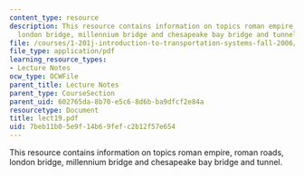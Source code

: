 ```yaml
---
content_type: resource
description: This resource contains information on topics roman empire, roman roads,
  london bridge, millennium bridge and chesapeake bay bridge and tunnel.
file: /courses/1-201j-introduction-to-transportation-systems-fall-2006/7beb11b05e9f14b69fefc2b12f57e654_lect19.pdf
file_type: application/pdf
learning_resource_types:
- Lecture Notes
ocw_type: OCWFile
parent_title: Lecture Notes
parent_type: CourseSection
parent_uid: 602765da-8b70-e5c6-8d6b-ba9dfcf2e84a
resourcetype: Document
title: lect19.pdf
uid: 7beb11b0-5e9f-14b6-9fef-c2b12f57e654
---
```

This resource contains information on topics roman empire, roman roads, london bridge, millennium bridge and chesapeake bay bridge and tunnel.

